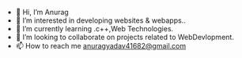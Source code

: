 - 👋 Hi, I’m Anurag
- 👀 I’m interested in developing websites & webapps..
- 🌱 I’m currently learning .c++,Web Technologies.
- 💞️ I’m looking to collaborate on projects related to WebDevlopment.
- 📫 How to reach me anuragyadav41682@gmail.com

<!---
Anurag41682/Anurag41682 is a ✨ special ✨ repository because its `README.md` (this file) appears on your GitHub profile.
You can click the Preview link to take a look at your changes.
--->
